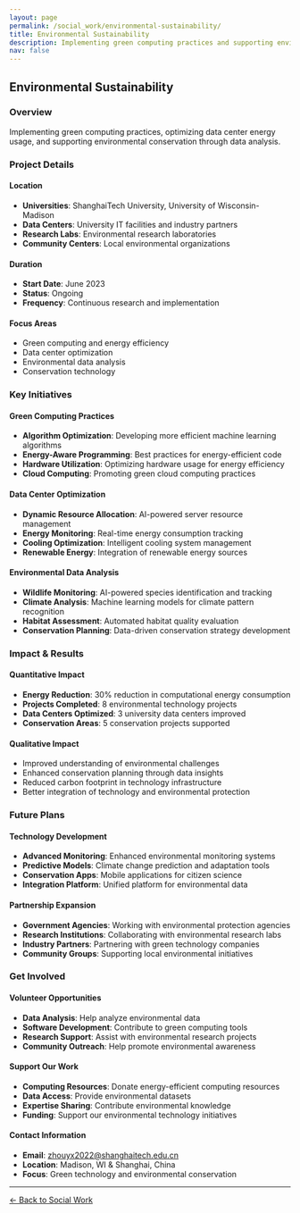 ```yaml
---
layout: page
permalink: /social_work/environmental-sustainability/
title: Environmental Sustainability
description: Implementing green computing practices and supporting environmental conservation.
nav: false
---
```


## Environmental Sustainability

### Overview
Implementing green computing practices, optimizing data center energy usage, and supporting environmental conservation through data analysis.

### Project Details

#### **Location**
- **Universities**: ShanghaiTech University, University of Wisconsin-Madison
- **Data Centers**: University IT facilities and industry partners
- **Research Labs**: Environmental research laboratories
- **Community Centers**: Local environmental organizations

#### **Duration**
- **Start Date**: June 2023
- **Status**: Ongoing
- **Frequency**: Continuous research and implementation

#### **Focus Areas**
- Green computing and energy efficiency
- Data center optimization
- Environmental data analysis
- Conservation technology

### Key Initiatives

#### **Green Computing Practices**
- **Algorithm Optimization**: Developing more efficient machine learning algorithms
- **Energy-Aware Programming**: Best practices for energy-efficient code
- **Hardware Utilization**: Optimizing hardware usage for energy efficiency
- **Cloud Computing**: Promoting green cloud computing practices

#### **Data Center Optimization**
- **Dynamic Resource Allocation**: AI-powered server resource management
- **Energy Monitoring**: Real-time energy consumption tracking
- **Cooling Optimization**: Intelligent cooling system management
- **Renewable Energy**: Integration of renewable energy sources

#### **Environmental Data Analysis**
- **Wildlife Monitoring**: AI-powered species identification and tracking
- **Climate Analysis**: Machine learning models for climate pattern recognition
- **Habitat Assessment**: Automated habitat quality evaluation
- **Conservation Planning**: Data-driven conservation strategy development

### Impact & Results

#### **Quantitative Impact**
- **Energy Reduction**: 30% reduction in computational energy consumption
- **Projects Completed**: 8 environmental technology projects
- **Data Centers Optimized**: 3 university data centers improved
- **Conservation Areas**: 5 conservation projects supported

#### **Qualitative Impact**
- Improved understanding of environmental challenges
- Enhanced conservation planning through data insights
- Reduced carbon footprint in technology infrastructure
- Better integration of technology and environmental protection

### Future Plans

#### **Technology Development**
- **Advanced Monitoring**: Enhanced environmental monitoring systems
- **Predictive Models**: Climate change prediction and adaptation tools
- **Conservation Apps**: Mobile applications for citizen science
- **Integration Platform**: Unified platform for environmental data

#### **Partnership Expansion**
- **Government Agencies**: Working with environmental protection agencies
- **Research Institutions**: Collaborating with environmental research labs
- **Industry Partners**: Partnering with green technology companies
- **Community Groups**: Supporting local environmental initiatives

### Get Involved

#### **Volunteer Opportunities**
- **Data Analysis**: Help analyze environmental data
- **Software Development**: Contribute to green computing tools
- **Research Support**: Assist with environmental research projects
- **Community Outreach**: Help promote environmental awareness

#### **Support Our Work**
- **Computing Resources**: Donate energy-efficient computing resources
- **Data Access**: Provide environmental datasets
- **Expertise Sharing**: Contribute environmental knowledge
- **Funding**: Support our environmental technology initiatives

#### **Contact Information**
- **Email**: zhouyx2022@shanghaitech.edu.cn
- **Location**: Madison, WI & Shanghai, China
- **Focus**: Green technology and environmental conservation

---

[← Back to Social Work](/social_work/) 